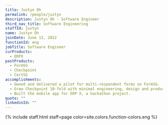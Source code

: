 ```yaml
---
title: Justyn Oh
permalink: /people/justyn
description: Justyn Oh - Software Engineer
third_nav_title: Software Engineering
staffId: justyn
name: Justyn Oh
joinDate: June 13, 2022
functionId: eng
jobTitle: Software Engineer
curProducts:
  - ERPX
pastProducts:
  - FormSG
  - Checkpoint
  - CertSG
accomplishments:
  - Owned and delivered a pilot for multi-respondent forms on FormSG.
  - Grew Checkpoint 10-fold with minimal engineering, design and product resources.
  - Built the mobile app for ERP X, a hackathon project.
quote: ""
linkedinId: ""
---
```


{% include staff.html staff=page color=site.colors.function-colors.eng %}

